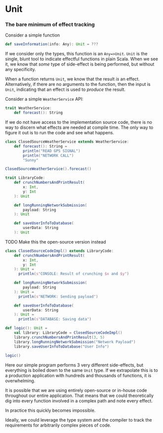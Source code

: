 # Unit

### The bare minimum of effect tracking

Consider a simple function

```scala mdoc
def saveInformation(info: Any): Unit = ???
```

If we consider only the types, this function is an `Any=>Unit`.
`Unit` is the single, blunt tool to indicate effectful functions in plain Scala.
When we see it, we know that *some* type of side-effect is being performed, but without any specificity.

When a function returns `Unit`, we know that the result *is* an effect.
Alternatively, if there are no arguments to the function, then the input is `Unit`, indicating that an effect is used to _produce_ the result.

Consider a simple `WeatherService` API:

```scala mdoc
trait WeatherService:
    def forecast(): String
```

If we do not have access to the implementation source code, there is no way to discern what effects are needed at compile time.
The only way to figure it out is to run the code and see what happens.

```scala mdoc:invisible
class ClosedSourceWeatherService extends WeatherService:
    def forecast(): String =
        println("READ GPS SIGNAL")
        println("NETWORK CALL")
        "Sunny"
```

```scala mdoc
ClosedSourceWeatherService().forecast()
```


```scala mdoc
trait LibraryCode:
    def crunchNumbersAndPrintResult(
        x: Int,
        y: Int
    ): Unit

    def longRunningNetworkSubmission(
        payload: String
    ): Unit

    def saveUserInfoToDatabase(
        userData: String
    ): Unit
```

TODO Make this the open-source version instead
```scala mdoc:invisible
class ClosedSourceCodeImpl() extends LibraryCode:
    def crunchNumbersAndPrintResult(
        x: Int,
        y: Int
    ): Unit =
      println(s"CONSOLE: Result of crunching $x and $y")

    def longRunningNetworkSubmission(
        payload: String
    ): Unit =
      println(s"NETWORK: Sending payload")

    def saveUserInfoToDatabase(
        userData: String
    ): Unit =
      println(s"DATABASE: Saving data")
```


```scala mdoc
def logic(): Unit =
    val library: LibraryCode = ClosedSourceCodeImpl()
    library.crunchNumbersAndPrintResult(3, 5)
    library.longRunningNetworkSubmission("Network Payload")
    library.saveUserInfoToDatabase("User Info")
    
logic()
```

Here our simple program performs 3 very different side-effects, but everything is boiled down to the same `Unit` type.
If we extrapolate this is to a production application with hundreds and thousands of functions, it is overwhelming.

It is possible that we are using entirely open-source or in-house code throughout our entire application.
That means that we could theoretically dig into every function involved in a complex path and note every effect.

In practice this quickly becomes impossible.

Ideally, we could leverage the type system and the compiler to track the requirements for arbitrarily complex pieces of code.